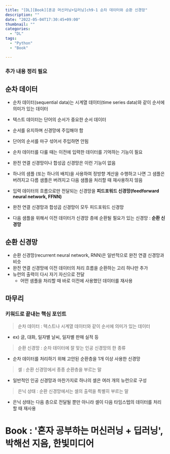 ```yaml
---
title: "[DL][Book][혼공 머신러닝+딥러닝]ch9-1 순차 데이터와 순환 신경망"
description: ""
date: "2022-05-04T17:30:45+09:00"
thumbnail: ""
categories:
  - "DL"
tags:
  - "Python"
  - "Book"

---
```

### 추가 내용 정리 필요
<!--more-->

## 순차 데이터

- 순차 데이터(sequential data)는 시계열 데이터(time series data)와 같이 순서에 의미가 있는 데이터

- 텍스트 데이터는 단어의 순서가 중요한 순서 데이터
- 순서를 유지하며 신경망에 주입해야 함
- 단어의 순서를 마구 섞어서 주입하면 안됨

- 순차 데이터를 다룰 때는 이전에 입력한 데이터를 기억하는 기능이 필요

- 완전 연결 신경망이나 합성곱 신경망은 이런 기능이 없음
- 하나의 샘플 (또는 하나의 배치)을 사용하여 정방향 계산을 수행하고 나면 그 샘플은 버려지고 다름 샘플은 버려지고 다음 샘플을 처리할 때 재사용하지 않음

- 입력 데이터의 흐름으로만 전달되는 신경망을 **피드포워드 신경망(feedforward neural network, FFNN)**
- 완전 연결 신경망과 합성곱 신경망이 모두 피드포워드 신경망

- 다음 샘플을 위해서 이전 데이터가 신경망 층에 순환될 필요가 있는 신경망 : **순환 신경망**

## 순환 신경망

- 순환 신경망(recurrent neural network, RNN)은 일반적으로 완전 연결 신경망과 비슷
- 완전 연결 신경망에 이전 데이터의 처리 흐름을 순환하는 고리 하나만 추가
- 뉴런의 출력이 다시 자기 자신으로 전달
  - 어떤 샘플을 처리할 때 바로 이전에 사용했던 데이터를 재사용

## 마무리

### 키워드로 끝내는 핵심 포인트

> 순차 데이터 : 텍스트나 시계열 데이터와 같이 순서에 의미가 있는 데이터
- ex) 글, 대화, 일자별 날씨, 일자별 판매 실적 등

> 순환 신경망 : 순차 데이터에 잘 맞는 인공 신경망의 한 종류
- 순차 데이터를 처리하기 위해 고안된 순환층을 1개 이상 사용한 신경망

> 셀 : 순환 신경망에서 종종 순환층을 부르는 말
- 일반적인 인공 신경망과 마찬가지로 하나의 셀은 여러 개의 뉴런으로 구성

> 은닉 상태 : 순환 신경망에서는 셀의 출력을 특별히 부르는 말
- 은닉 상태는 다음 층으로 전달될 뿐만 아니라 셀이 다음 타임스텝의 데이터를 처리할 때 재사용

# Book : '혼자 공부하는 머신러닝 + 딥러닝', 박해선 지음, 한빛미디어
